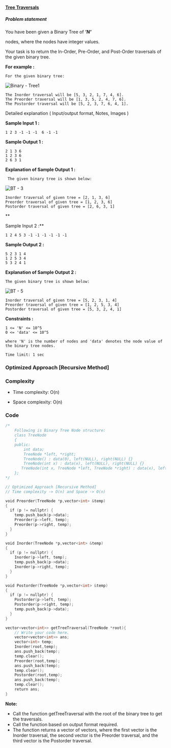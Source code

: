 
**[Tree Traversals](https://www.codingninjas.com/studio/problems/tree-traversal_981269)**

##### Problem statement


You have been given a Binary Tree of _**'N'**_

nodes, where the nodes have integer values.

Your task is to return the ln-Order, Pre-Order, and Post-Order traversals of the given binary tree.

  

**For example :**

```
For the given binary tree:
```

![Binary - Tree1](https://files.codingninjas.in/tt1-6639.jpg)

```
The Inorder traversal will be [5, 3, 2, 1, 7, 4, 6].
The Preorder traversal will be [1, 3, 5, 2, 4, 7, 6].
The Postorder traversal will be [5, 2, 3, 7, 6, 4, 1].
```

Detailed explanation ( Input/output format, Notes, Images )


**Sample Input 1 :**

```
1 2 3 -1 -1 -1  6 -1 -1
```

**Sample Output 1 :**

```
2 1 3 6 
1 2 3 6 
2 6 3 1
```

**Explanation of Sample Output 1 :**

```
 The given binary tree is shown below:
```

![BT - 3](https://files.codingninjas.in/tt3-6641.jpg)

```
Inorder traversal of given tree = [2, 1, 3, 6]
Preorder traversal of given tree = [1, 2, 3, 6]
Postorder traversal of given tree = [2, 6, 3, 1]
```

**

Sample Input 2 :**

```
1 2 4 5 3 -1 -1 -1 -1 -1 -1
```

**Sample Output 2 :**

```
5 2 3 1 4 
1 2 5 3 4 
5 3 2 4 1
```

**Explanation of Sample Output 2 :**

```
The given binary tree is shown below:
```

![BT - 5](https://files.codingninjas.in/tt5-6643.jpg)

```
Inorder traversal of given tree = [5, 2, 3, 1, 4]
Preorder traversal of given tree = [1, 2, 5, 3, 4]
Postorder traversal of given tree = [5, 3, 2, 4, 1]
```

**Constraints :**

```
1 <= 'N' <= 10^5
0 <= 'data' <= 10^5     

where 'N' is the number of nodes and 'data' denotes the node value of the binary tree nodes.

Time limit: 1 sec
```


### Optimized Approach [Recursive Method]

### Complexity

- Time complexity: O(n)
    
- Space complexity: O(n)
    

### Code

```cpp
/*
    Following is Binary Tree Node structure:
    class TreeNode
    {
    public:
        int data;
        TreeNode *left, *right;
        TreeNode() : data(0), left(NULL), right(NULL) {}
        TreeNode(int x) : data(x), left(NULL), right(NULL) {}
       TreeNode(int x, TreeNode *left, TreeNode *right) : data(x), left(left), right(right) {}
    };
*/

// Optimized Approach [Recursive Method]
// Time complexity -> O(n) and Space -> O(n)

void Preorder(TreeNode *p,vector<int> &temp)
{
  if (p != nullptr) {
    temp.push_back(p->data);
    Preorder(p->left, temp);
    Preorder(p->right, temp);
  }
}

void Inorder(TreeNode *p,vector<int> &temp)
{
  if (p != nullptr) {
    Inorder(p->left, temp);
    temp.push_back(p->data);
    Inorder(p->right, temp);
  }
}

void Postorder(TreeNode *p,vector<int> &temp)
{
  if (p != nullptr) {
    Postorder(p->left, temp);
    Postorder(p->right, temp);
    temp.push_back(p->data);
  }
}

vector<vector<int>> getTreeTraversal(TreeNode *root){
    // Write your code here.
    vector<vector<int>> ans;  
    vector<int> temp;
    Inorder(root,temp);
    ans.push_back(temp);
    temp.clear();
    Preorder(root,temp);
    ans.push_back(temp);
    temp.clear();
    Postorder(root,temp);
    ans.push_back(temp);
    temp.clear();
    return ans;
}
```


**Note:**
- Call the function getTreeTraversal with the root of the binary tree to get the traversals. 
- Call the function based on output format required.
- The function returns a vector of vectors, where the first vector is the Inorder traversal, the second vector is the Preorder traversal, and the third vector is the Postorder traversal.
